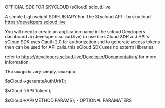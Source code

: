 OFFICIAL SDK FOR SKYCLOUD (sCloud) scloud.live

A simple Lightweight SDK-LIBRARY For The Skycloud API -  by skycloud
https://developers.scloud.live


You will need to create an application name in the scloud Developers dashboard
at (developers.scloud.live) to use the sCloud SDK and API's
sCloud SDK uses Oauth 2.0 for authorization and to generate access tokens then can be used for API calls.
this sCloud SDK uses no external libraries.

refer to https://developers.scloud.live/Developer/Documentation/ for more information.

The usage is very simply, example

$sCloud->generateAuthUrl(1);

$sCloud->API('token');

$sCloud->API(METHOD,PARAMS); - OPTIONAL PARAMATERS

